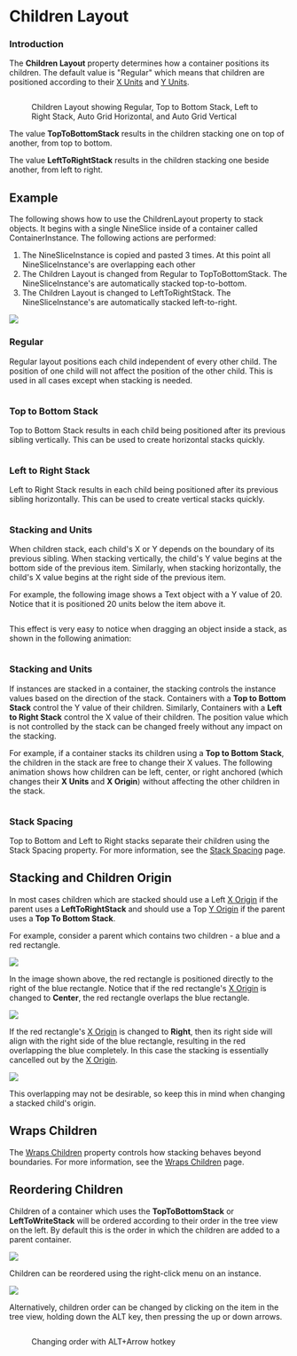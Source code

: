 # Children Layout

### Introduction

The **Children Layout** property determines how a container positions its children. The default value is "Regular" which means that children are positioned according to their [X Units](https://github.com/vchelaru/Gum/tree/8c293a405185cca0e819b810220de684b436daf9/docs/Gum%20Elements/General%20Properties/X%20Units/README.md) and [Y Units](https://github.com/vchelaru/Gum/tree/8c293a405185cca0e819b810220de684b436daf9/docs/Gum%20Elements/General%20Properties/Y%20Units/README.md).

<figure><img src="../../.gitbook/assets/image (47).png" alt=""><figcaption><p>Children Layout showing Regular, Top to Bottom Stack, Left to Right Stack, Auto Grid Horizontal, and Auto Grid Vertical</p></figcaption></figure>

The value **TopToBottomStack** results in the children stacking one on top of another, from top to bottom.

The value **LeftToRightStack** results in the children stacking one beside another, from left to right.

## Example

The following shows how to use the ChildrenLayout property to stack objects. It begins with a single NineSlice inside of a container called ContainerInstance. The following actions are performed:

1. The NineSliceInstance is copied and pasted 3 times. At this point all NineSliceInstance's are overlapping each other
2. The Children Layout is changed from Regular to TopToBottomStack. The NineSliceInstance's are automatically stacked top-to-bottom.
3. The Children Layout is changed to LeftToRightStack. The NineSliceInstance's are automatically stacked left-to-right.

![](<../../.gitbook/assets/ChildrenLayoutGum (1).gif>)

### Regular

Regular layout positions each child independent of every other child. The position of one child will not affect the position of the other child. This is used in all cases except when stacking is needed.

<figure><img src="../../.gitbook/assets/image (4) (1) (1) (1) (1).png" alt=""><figcaption></figcaption></figure>

### Top to Bottom Stack

Top to Bottom Stack results in each child being positioned after its previous sibling vertically. This can be used to create horizontal stacks quickly.

<figure><img src="../../.gitbook/assets/image (12).png" alt=""><figcaption></figcaption></figure>

### Left to Right Stack

Left to Right Stack results in each child being positioned after its previous sibling horizontally. This can be used to create vertical stacks quickly.

<figure><img src="../../.gitbook/assets/image (1) (1) (1) (1) (1) (1) (1) (1) (1) (1) (1) (1) (1) (1) (1) (1).png" alt=""><figcaption></figcaption></figure>

### Stacking and Units

When children stack, each child's X or Y depends on the boundary of its previous sibling. When stacking vertically, the child's Y value begins at the bottom side of the previous item. Similarly, when stacking horizontally, the child's X value begins at the right side of the previous item.

For example, the following image shows a Text object with a Y value of 20. Notice that it is positioned 20 units below the item above it.

<figure><img src="../../.gitbook/assets/image (3) (1) (1) (1) (1) (1).png" alt=""><figcaption></figcaption></figure>

This effect is very easy to notice when dragging an object inside a stack, as shown in the following animation:

<figure><img src="../../.gitbook/assets/01_09 00 19.gif" alt=""><figcaption></figcaption></figure>

### Stacking and Units

If instances are stacked in a container, the stacking controls the instance values based on the direction of the stack. Containers with a **Top to Bottom Stack** control the Y value of their children. Similarly, Containers with a **Left to Right Stack** control the X value of their children. The position value which is not controlled by the stack can be changed freely without any impact on the stacking.

For example, if a container stacks its children using a **Top to Bottom Stack**, the children in the stack are free to change their X values. The following animation shows how children can be left, center, or right anchored (which changes their **X Units** and **X Origin**) without affecting the other children in the stack.

<figure><img src="../../.gitbook/assets/01_10 09 47.gif" alt=""><figcaption></figcaption></figure>

### Stack Spacing

Top to Bottom and Left to Right stacks separate their children using the Stack Spacing property. For more information, see the [Stack Spacing](stack-spacing.md) page.

## Stacking and Children Origin

In most cases children which are stacked should use a Left [X Origin](https://github.com/vchelaru/Gum/tree/8c293a405185cca0e819b810220de684b436daf9/docs/Gum%20Elements/General%20Properties/X%20Origin/README.md) if the parent uses a **LeftToRightStack** and should use a Top [Y Origin](https://github.com/vchelaru/Gum/tree/8c293a405185cca0e819b810220de684b436daf9/docs/Gum%20Elements/General%20Properties/Y%20Origin/README.md) if the parent uses a **Top To Bottom Stack**.

For example, consider a parent which contains two children - a blue and a red rectangle.

![](<../../.gitbook/assets/LeftToRightStackLeftOrigin (1).png>)

In the image shown above, the red rectangle is positioned directly to the right of the blue rectangle. Notice that if the red rectangle's [X Origin](https://github.com/vchelaru/Gum/tree/8c293a405185cca0e819b810220de684b436daf9/docs/Gum%20Elements/General%20Properties/X%20Origin/README.md) is changed to **Center**, the red rectangle overlaps the blue rectangle.

![](<../../.gitbook/assets/LeftToRightOverlapping (1).png>)

If the red rectangle's [X Origin](https://github.com/vchelaru/Gum/tree/8c293a405185cca0e819b810220de684b436daf9/docs/Gum%20Elements/General%20Properties/X%20Origin/README.md) is changed to **Right**, then its right side will align with the right side of the blue rectangle, resulting in the red overlapping the blue completely. In this case the stacking is essentially cancelled out by the [X Origin](https://github.com/vchelaru/Gum/tree/8c293a405185cca0e819b810220de684b436daf9/docs/Gum%20Elements/General%20Properties/X%20Origin/README.md).

![](../../.gitbook/assets/LeftToRightCompleteOverlap.png)

This overlapping may not be desirable, so keep this in mind when changing a stacked child's origin.

## Wraps Children

The [Wraps Children](https://github.com/vchelaru/Gum/tree/8c293a405185cca0e819b810220de684b436daf9/docs/Gum%20Elements/General%20Properties/Wraps%20Children/README.md) property controls how stacking behaves beyond boundaries. For more information, see the [Wraps Children](https://github.com/vchelaru/Gum/tree/8c293a405185cca0e819b810220de684b436daf9/docs/Gum%20Elements/General%20Properties/Wraps%20Children/README.md) page.

## Reordering Children

Children of a container which uses the **TopToBottomStack** or **LeftToWriteStack** will be ordered according to their order in the tree view on the left. By default this is the order in which the children are added to a parent container.

![](../../.gitbook/assets/GumOrdering1.png)

Children can be reordered using the right-click menu on an instance.

![](<../../.gitbook/assets/ReorderStackedChildren (1).gif>)

Alternatively, children order can be changed by clicking on the item in the tree view, holding down the ALT key, then pressing the up or down arrows.

<figure><img src="../../.gitbook/assets/15_08 09 38.gif" alt=""><figcaption><p>Changing order with ALT+Arrow hotkey</p></figcaption></figure>

